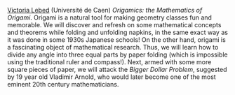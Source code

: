 [Victoria Lebed](https://www.maths.tcd.ie/~lebed/) (Université de Caen)
_Origamics: the Mathematics of Origami_. Origami is a natural tool for making geometry classes fun and memorable. We will discover and refresh on some mathematical concepts and theorems while folding and unfolding napkins, in the same exact way as it was done in some 1930s Japanese schools!
On the other hand, origami is a fascinating object of mathematical research. Thus, we will learn how to divide any angle into three equal parts by paper folding (which is impossible using the traditional 
ruler and compass!). Next, armed with some more square pieces of paper, we will attack the _Bigger Dollar Problem_, suggested by 19 year old 
Vladimir Arnold, who would later become one of the most eminent 20th century mathematicians.